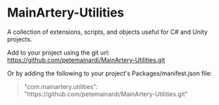 # MainArtery-Utilities
A collection of extensions, scripts, and objects useful for C# and Unity projects.

Add to your project using the git url:
https://github.com/petemainardi/MainArtery-Utilities.git

Or by adding the following to your project's Packages/manifest.json file:
<blockquote>
	<p>"com.mainartery.utilities": "https://github.com/petemainardi/MainArtery-Utilities.git"</p>
</blockquote>